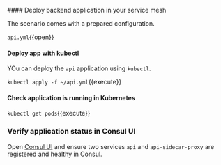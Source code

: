 #### Deploy backend application in your service mesh

The scenario comes with a prepared configuration.

`api.yml`{{open}}

#### Deploy app with kubectl

YOu can deploy the `api` application using `kubectl`.

`kubectl apply -f ~/api.yml`{{execute}}


#### Check application is running in Kubernetes

`kubectl get pods`{{execute}}


### Verify application status in Consul UI

Open [Consul UI](https://[[HOST_SUBDOMAIN]]-8080-[[KATACODA_HOST]].environments.katacoda.com/ui/minidc/services) and ensure two services `api` and `api-sidecar-proxy` are registered and healthy in Consul.

